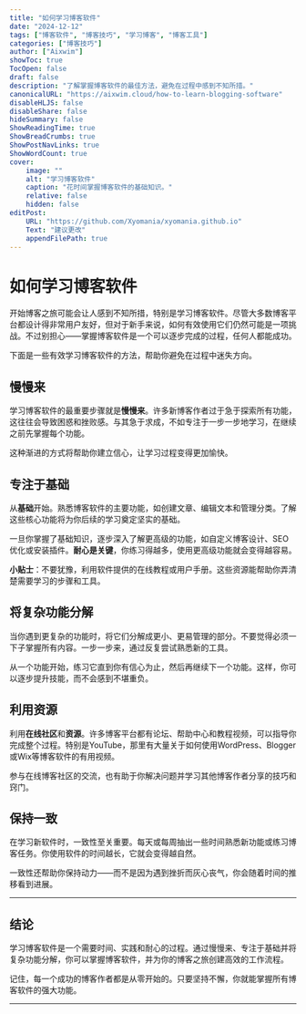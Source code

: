 ```yaml
---
title: "如何学习博客软件"
date: "2024-12-12"
tags: ["博客软件", "博客技巧", "学习博客", "博客工具"]
categories: ["博客技巧"]
author: ["Aixwim"]
showToc: true
TocOpen: false
draft: false
description: "了解掌握博客软件的最佳方法，避免在过程中感到不知所措。"
canonicalURL: "https://aixwim.cloud/how-to-learn-blogging-software"
disableHLJS: false
disableShare: false
hideSummary: false
ShowReadingTime: true
ShowBreadCrumbs: true
ShowPostNavLinks: true
ShowWordCount: true
cover:
    image: ""
    alt: "学习博客软件"
    caption: "花时间掌握博客软件的基础知识。"
    relative: false
    hidden: false
editPost:
    URL: "https://github.com/Xyomania/xyomania.github.io"
    Text: "建议更改"
    appendFilePath: true
---
```


# 如何学习博客软件  

开始博客之旅可能会让人感到不知所措，特别是学习博客软件。尽管大多数博客平台都设计得非常用户友好，但对于新手来说，如何有效使用它们仍然可能是一项挑战。不过别担心——掌握博客软件是一个可以逐步完成的过程，任何人都能成功。

下面是一些有效学习博客软件的方法，帮助你避免在过程中迷失方向。

## 慢慢来  

学习博客软件的最重要步骤就是**慢慢来**。许多新博客作者过于急于探索所有功能，这往往会导致困惑和挫败感。与其急于求成，不如专注于一步一步地学习，在继续之前先掌握每个功能。

这种渐进的方式将帮助你建立信心，让学习过程变得更加愉快。

## 专注于基础  

从**基础**开始。熟悉博客软件的主要功能，如创建文章、编辑文本和管理分类。了解这些核心功能将为你后续的学习奠定坚实的基础。

一旦你掌握了基础知识，逐步深入了解更高级的功能，如自定义博客设计、SEO优化或安装插件。**耐心是关键**，你练习得越多，使用更高级功能就会变得越容易。

**小贴士**：不要犹豫，利用软件提供的在线教程或用户手册。这些资源能帮助你弄清楚需要学习的步骤和工具。

## 将复杂功能分解  

当你遇到更复杂的功能时，将它们分解成更小、更易管理的部分。不要觉得必须一下子掌握所有内容。一步一步来，通过反复尝试熟悉新的工具。

从一个功能开始，练习它直到你有信心为止，然后再继续下一个功能。这样，你可以逐步提升技能，而不会感到不堪重负。

## 利用资源  

利用**在线社区**和**资源**。许多博客平台都有论坛、帮助中心和教程视频，可以指导你完成整个过程。特别是YouTube，那里有大量关于如何使用WordPress、Blogger或Wix等博客软件的有用视频。

参与在线博客社区的交流，也有助于你解决问题并学习其他博客作者分享的技巧和窍门。

## 保持一致  

在学习新软件时，一致性至关重要。每天或每周抽出一些时间熟悉新功能或练习博客任务。你使用软件的时间越长，它就会变得越自然。

一致性还帮助你保持动力——而不是因为遇到挫折而灰心丧气，你会随着时间的推移看到进展。

---

## 结论  

学习博客软件是一个需要时间、实践和耐心的过程。通过慢慢来、专注于基础并将复杂功能分解，你可以掌握博客软件，并为你的博客之旅创建高效的工作流程。

记住，每一个成功的博客作者都是从零开始的。只要坚持不懈，你就能掌握所有博客软件的强大功能。

---
